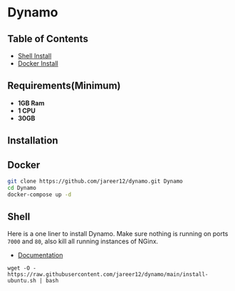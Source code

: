 # Dynamo

## Table of Contents

- [Shell Install](#Installation)
- [Docker Install](#Installation)

## Requirements(Minimum)

- **1GB Ram**
- **1 CPU**
- **30GB**

## Installation

## Docker

```sh
git clone https://github.com/jareer12/dynamo.git Dynamo
cd Dynamo
docker-compose up -d
```

## Shell

Here is a one liner to install Dynamo. Make sure nothing is running on ports `7000` and `80`, also kill all running instances of NGinx.

- [Documentation](./docs/UbuntuShell.MD)

```shell
wget -O - https://raw.githubusercontent.com/jareer12/dynamo/main/install-ubuntu.sh | bash
```
